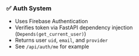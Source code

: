 ### ✅ Auth System

- Uses Firebase Authentication
- Verifies token via FastAPI dependency injection (`Depends(get_current_user)`)
- Returns user `uid`, `email`, and `provider`
- See `/api/auth/me` for example
